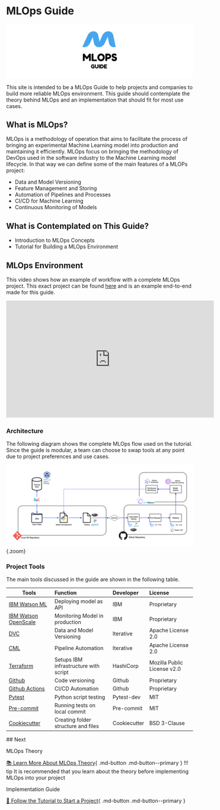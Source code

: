 # MLOps Guide

<img src="./assets/banner.jpg" alt="MlOps Banner" />

This site is intended to be a MLOps Guide to help projects and companies to build more reliable MLOps environment. This guide should contemplate the theory behind MLOps and an implementation that should fit for most use cases.

## What is MLOps?

MLOps is a methodology of operation that aims to facilitate the process of bringing an experimental Machine Learning model into production and maintaining it efficiently. MLOps focus on bringing the methodology of DevOps used in the software industry to the Machine Learning model lifecycle. In that way we can define some of the main features of a MLOPs project:

* Data and Model Versioning
* Feature Management and Storing
* Automation of Pipelines and Processes
* CI/CD for Machine Learning
* Continuous Monitoring of Models

## What is Contemplated on This Guide?

* Introduction to MLOps Concepts
* Tutorial for Building a MLOps Environment

## MLOps Environment
This video shows how an example of workflow with a complete MLOps project. This exact project can be found [here](https://github.com/mlops-guide/dvc-gitactions) and is an example end-to-end made for this guide.
<div style="text-align:center"><iframe width="560" height="315" src="https://www.youtube.com/embed/sRQKk4C1dOk" title="YouTube video player" frameborder="0" allow="accelerometer; autoplay; clipboard-write; encrypted-media; gyroscope; picture-in-picture" allowfullscreen></iframe></div>


### Architecture
The following diagram shows the complete MLOps flow used on the tutorial. Since the guide is modular, a team can choose to swap tools at any point due to project preferences and use cases.

![Diagram](./assets/DiagramMLOPs.png){.zoom}

### Project Tools
The main tools discussed in the guide are shown in the following table.

<center>

| Tools          | Function                   | Developer  | License |
| -------------- |:--------------------------|:-----------|:-----------|
| [IBM Watson ML](https://www.ibm.com/cloud/machine-learning)  | Deploying model as API     | IBM        | Proprietary |
| [IBM Watson OpenScale](https://www.ibm.com/cloud/watson-openscale)  | Monitoring Model in production     | IBM |  Proprietary |
| [DVC](https://dvc.org/)            | Data and Model Versioning  | Iterative  | Apache License 2.0 |
| [CML](https://dvc.org/doc/cml)            | Pipeline Automation        | Iterative    | Apache License 2.0 |
| [Terraform](https://www.terraform.io/)      | Setups IBM infrastructure with script | HashiCorp| Mozilla Public License v2.0 |
| [Github](https://github.com/)         | Code versioning            | Github | Proprietary |
| [Github Actions](https://github.com/features/actions) | CI/CD Automation           | Github | Proprietary |
| [Pytest](https://docs.pytest.org/)         | Python script testing      | Pytest-dev | MIT  |
| [Pre-commit](https://pre-commit.com/)     | Running tests on local commit | Pre-commit | MIT |
| [Cookiecutter](https://github.com/cookiecutter/cookiecutter)   | Creating folder structure and files | Cookiecutter | BSD 3-Clause |

</center>
## Next

MLOps Theory

[📚 Learn More About MLOps Theory](./MLOps/Data/){ .md-button .md-button--primary }
!!! tip
    It is recommended that you learn about the theory before implementing MLOps into your project

Implementation Guide

[📃 Follow the Tutorial to Start a Project](./Structure/project_structure/){ .md-button .md-button--primary }


